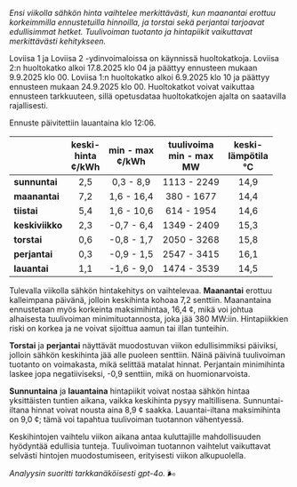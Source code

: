 *Ensi viikolla sähkön hinta vaihtelee merkittävästi, kun maanantai erottuu korkeimmilla ennustetuilla hinnoilla, ja torstai sekä perjantai tarjoavat edullisimmat hetket. Tuulivoiman tuotanto ja hintapiikit vaikuttavat merkittävästi kehitykseen.*

Loviisa 1 ja Loviisa 2 -ydinvoimaloissa on käynnissä huoltokatkoja. Loviisa 2:n huoltokatko alkoi 17.8.2025 klo 04 ja päättyy ennusteen mukaan 9.9.2025 klo 00. Loviisa 1:n huoltokatko alkoi 6.9.2025 klo 10 ja päättyy ennusteen mukaan 24.9.2025 klo 00. Huoltokatkot voivat vaikuttaa ennusteen tarkkuuteen, sillä opetusdataa huoltokatkojen ajalta on saatavilla rajallisesti.

Ennuste päivitettiin lauantaina klo 12:06.

|            | keski-<br>hinta<br>¢/kWh | min - max<br>¢/kWh | tuulivoima<br>min - max<br>MW | keski-<br>lämpötila<br>°C |
|:-----------|:----------------:|:----------------:|:-------------:|:-------------:|
| **sunnuntai**   | 2,5  | 0,3 - 8,9  | 1113 - 2249   | 14,9          |
| **maanantai**   | 7,2  | 1,6 - 16,4 | 380 - 1677    | 14,4          |
| **tiistai**     | 5,4  | 1,6 - 10,6 | 614 - 1954    | 14,6          |
| **keskiviikko** | 2,3  | -0,7 - 6,4 | 1349 - 2409   | 15,3          |
| **torstai**     | 0,6  | -0,8 - 1,7 | 2050 - 3268   | 15,8          |
| **perjantai**   | 0,3  | -0,9 - 1,5 | 2547 - 3415   | 16,1          |
| **lauantai**    | 1,1  | -1,6 - 9,0 | 1474 - 3539   | 14,5          |

Tulevalla viikolla sähkön hintakehitys on vaihtelevaa. **Maanantai** erottuu kalleimpana päivänä, jolloin keskihinta kohoaa 7,2 senttiin. Maanantaina ennustetaan myös korkeinta maksimihintaa, 16,4 ¢, mikä voi johtua alhaisesta tuulivoiman minimituotannosta, joka jää 380 MW:iin. Hintapiikkien riski on korkea ja ne voivat sijoittua aamun tai illan tunteihin. 

**Torstai** ja **perjantai** näyttävät muodostuvan viikon edullisimmiksi päiviksi, jolloin sähkön keskihinta jää alle puoleen senttiin. Näinä päivinä tuulivoiman tuotanto on voimakasta, mikä selittää matalat hinnat. Perjantain minimihinta laskee jopa negatiiviseksi, -0,9 senttiin, mikä on huomionarvoista. 

**Sunnuntaina** ja **lauantaina** hintapiikit voivat nostaa sähkön hintaa yksittäisten tuntien aikana, vaikka keskihinta pysyy maltillisena. Sunnuntai-iltana hinnat voivat nousta aina 8,9 ¢ saakka. Lauantai-iltana maksimihinta on 9,0 ¢; tämä voi tapahtua tuulivoiman tuotannon vähentyessä. 

Keskihintojen vaihtelu viikon aikana antaa kuluttajille mahdollisuuden hyödyntää edullisia tunteja. Tuulivoiman tuotannon vaihtelut vaikuttavat selvästi hintojen muodostumiseen, erityisesti viikon alkupuolella.

*Analyysin suoritti tarkkanäköisesti gpt-4o.* 🌬️
